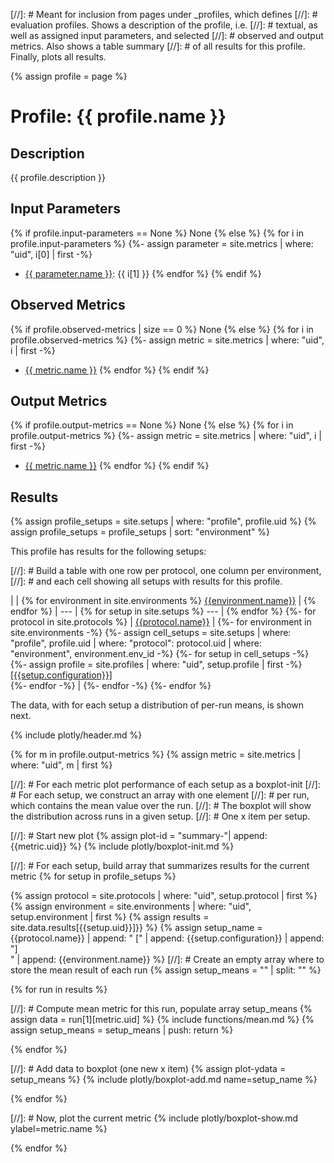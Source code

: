 [//]: # Meant for inclusion from pages under \_profiles, which defines
[//]: # evaluation profiles. Shows a description of the profile, i.e.
[//]: # textual, as well as assigned input parameters, and selected
[//]: # observed and output metrics. Also shows a table summary
[//]: # of all results for this profile. Finally, plots all results.

{% assign profile = page %}

# Profile: {{ profile.name }}

## Description
{{ profile.description }}

## Input Parameters

{% if profile.input-parameters == None %}
None
{% else %}
{% for i in profile.input-parameters %}
{%- assign parameter = site.metrics | where: "uid", i[0] | first -%}
* [{{ parameter.name }}](/metrics/{{i[0]}}): {{ i[1] }}
{% endfor %}
{% endif %}

## Observed Metrics

{% if profile.observed-metrics | size == 0 %}
None
{% else %}
{% for i in profile.observed-metrics %}
{%- assign metric = site.metrics | where: "uid", i | first -%}
* [{{ metric.name }}](/metrics/{{i}})
{% endfor %}
{% endif %}

## Output Metrics

{% if profile.output-metrics == None %}
None
{% else %}
{% for i in profile.output-metrics %}
{%- assign metric = site.metrics | where: "uid", i | first -%}
* [{{ metric.name }}](/metrics/{{i}})
{% endfor %}
{% endif %}

## Results

{% assign profile_setups = site.setups | where: "profile", profile.uid %}
{% assign profile_setups = profile_setups | sort: "environment" %}

This profile has results for the following setups:

[//]: # Build a table with one row per protocol, one column per environment,
[//]: # and each cell showing all setups with results for this profile.

|  | {% for environment in site.environments %} [{{environment.name}}](/environments/{{environment.env_id}}) | {% endfor %}
| --- | {% for setup in site.setups %} --- | {% endfor %}
{%- for protocol in site.protocols %}
| [{{protocol.name}}](/protocols/{{protocol.uid}}) |
{%- for environment in site.environments -%}
{%- assign cell_setups = site.setups | where: "profile", profile.uid | where: "protocol": protocol.uid | where: "environment", environment.env_id -%}
{%- for setup in cell_setups -%}
{%- assign profile = site.profiles | where: "uid", setup.profile | first -%}
[[{{setup.configuration}}]](/setups/{{setup.uid}})<br />
{%- endfor -%}
 |
{%- endfor -%}
{%- endfor %}

The data, with for each setup a distribution of per-run means, is shown next.

{% include plotly/header.md %}

{% for m in profile.output-metrics %}
{% assign metric = site.metrics | where: "uid", m | first %}

[//]: # For each metric plot performance of each setup as a boxplot-init
[//]: # For each setup, we construct an array with one element
[//]: # per run, which contains the mean value over the run.
[//]: # The boxplot will show the distribution across runs in a given setup.
[//]: # One x item per setup.

[//]: # Start new plot
{% assign plot-id = "summary-"| append: {{metric.uid}} %}
{% include plotly/boxplot-init.md %}

[//]: # For each setup, build array that summarizes results for the current metric
{% for setup in profile_setups %}

{% assign protocol = site.protocols | where: "uid", setup.protocol | first %}
{% assign environment = site.environments | where: "uid", setup.environment | first %}
{% assign results = site.data.results[{{setup.uid}}]}} %}
{% assign setup_name = {{protocol.name}} | append: " [" | append: {{setup.configuration}} | append: "]<br />" | append: {{environment.name}}  %}
[//]: # Create an empty array where to store the mean result of each run
{% assign setup_means = "" | split: "" %}

{% for run in results %}

[//]: # Compute mean metric for this run, populate array setup_means
{% assign data = run[1][metric.uid] %}
{% include functions/mean.md %}
{% assign setup_means = setup_means | push: return %}

{% endfor %}

[//]: # Add data to boxplot (one new x item)
{% assign plot-ydata = setup_means %}
{% include plotly/boxplot-add.md name=setup_name %}

{% endfor %}

[//]: # Now, plot the current metric
{% include plotly/boxplot-show.md ylabel=metric.name %}

{% endfor %}
